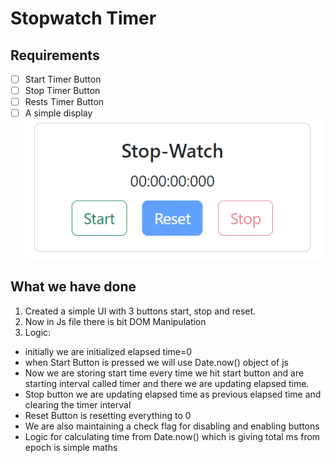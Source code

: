 # Stopwatch Timer

## Requirements
- [ ] Start Timer Button
- [ ] Stop Timer Button
- [ ] Rests Timer Button
- [ ] A simple display
![Alt text](image.png)

## What we have done

1. Created a simple UI with 3 buttons start, stop and reset.
2. Now in Js file there is bit DOM Manipulation
3. Logic:
 - initially we are initialized elapsed time=0
 - when Start Button is pressed we will use Date.now() object of js
 - Now we are storing start time every time we hit start button and are starting interval called timer and there we are updating elapsed time.
 - Stop button we are updating elapsed time as previous elapsed time and clearing the timer interval
 - Reset Button is resetting everything to 0
 - We are also maintaining a check flag for disabling and enabling buttons
 - Logic for calculating time from Date.now() which is giving total ms from epoch is simple maths